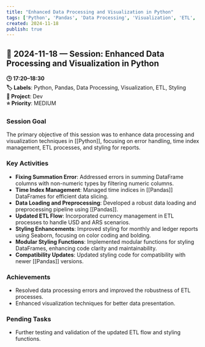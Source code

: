 ```yaml
---
title: "Enhanced Data Processing and Visualization in Python"
tags: ['Python', 'Pandas', 'Data Processing', 'Visualization', 'ETL', 'Styling']
created: 2024-11-18
publish: true
---
```


## 📅 2024-11-18 — Session: Enhanced Data Processing and Visualization in Python

**🕒 17:20–18:30**  
**🏷️ Labels**: Python, Pandas, Data Processing, Visualization, ETL, Styling  
**📂 Project**: Dev  
**⭐ Priority**: MEDIUM  


### Session Goal
The primary objective of this session was to enhance data processing and visualization techniques in [[Python]], focusing on error handling, time index management, ETL processes, and styling for reports.

### Key Activities
- **Fixing Summation Error**: Addressed errors in summing DataFrame columns with non-numeric types by filtering numeric columns.
- **Time Index Management**: Managed time indices in [[Pandas]] DataFrames for efficient data slicing.
- **Data Loading and Preprocessing**: Developed a robust data loading and preprocessing pipeline using [[Pandas]].
- **Updated ETL Flow**: Incorporated currency management in ETL processes to handle USD and ARS scenarios.
- **Styling Enhancements**: Improved styling for monthly and ledger reports using Seaborn, focusing on color coding and bolding.
- **Modular Styling Functions**: Implemented modular functions for styling DataFrames, enhancing code clarity and maintainability.
- **Compatibility Updates**: Updated styling code for compatibility with newer [[Pandas]] versions.

### Achievements
- Resolved data processing errors and improved the robustness of ETL processes.
- Enhanced visualization techniques for better data presentation.

### Pending Tasks
- Further testing and validation of the updated ETL flow and styling functions.
